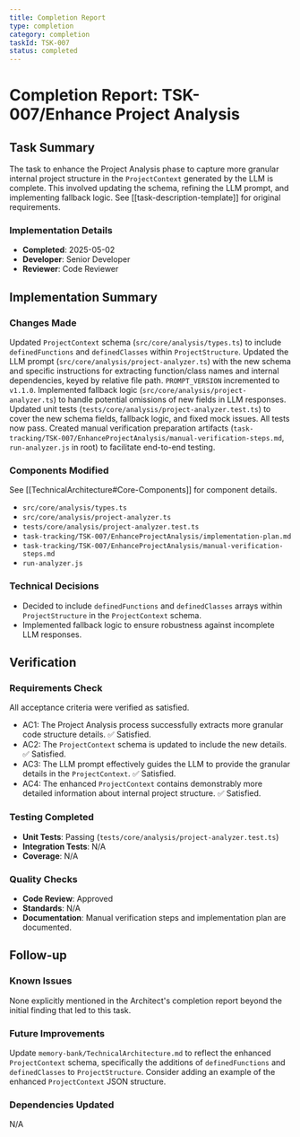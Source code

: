 ```yaml
---
title: Completion Report
type: completion
category: completion
taskId: TSK-007
status: completed
---
```


# Completion Report: TSK-007/Enhance Project Analysis

## Task Summary

The task to enhance the Project Analysis phase to capture more granular internal project structure in the `ProjectContext` generated by the LLM is complete. This involved updating the schema, refining the LLM prompt, and implementing fallback logic. See [[task-description-template]] for original requirements.

### Implementation Details

- **Completed**: 2025-05-02
- **Developer**: Senior Developer
- **Reviewer**: Code Reviewer

## Implementation Summary

### Changes Made

Updated `ProjectContext` schema (`src/core/analysis/types.ts`) to include `definedFunctions` and `definedClasses` within `ProjectStructure`. Updated the LLM prompt (`src/core/analysis/project-analyzer.ts`) with the new schema and specific instructions for extracting function/class names and internal dependencies, keyed by relative file path. `PROMPT_VERSION` incremented to `v1.1.0`. Implemented fallback logic (`src/core/analysis/project-analyzer.ts`) to handle potential omissions of new fields in LLM responses. Updated unit tests (`tests/core/analysis/project-analyzer.test.ts`) to cover the new schema fields, fallback logic, and fixed mock issues. All tests now pass. Created manual verification preparation artifacts (`task-tracking/TSK-007/EnhanceProjectAnalysis/manual-verification-steps.md`, `run-analyzer.js` in root) to facilitate end-to-end testing.

### Components Modified

See [[TechnicalArchitecture#Core-Components]] for component details.

- `src/core/analysis/types.ts`
- `src/core/analysis/project-analyzer.ts`
- `tests/core/analysis/project-analyzer.test.ts`
- `task-tracking/TSK-007/EnhanceProjectAnalysis/implementation-plan.md`
- `task-tracking/TSK-007/EnhanceProjectAnalysis/manual-verification-steps.md`
- `run-analyzer.js`

### Technical Decisions

- Decided to include `definedFunctions` and `definedClasses` arrays within `ProjectStructure` in the `ProjectContext` schema.
- Implemented fallback logic to ensure robustness against incomplete LLM responses.

## Verification

### Requirements Check

All acceptance criteria were verified as satisfied.

- AC1: The Project Analysis process successfully extracts more granular code structure details. ✅ Satisfied.
- AC2: The `ProjectContext` schema is updated to include the new details. ✅ Satisfied.
- AC3: The LLM prompt effectively guides the LLM to provide the granular details in the `ProjectContext`. ✅ Satisfied.
- AC4: The enhanced `ProjectContext` contains demonstrably more detailed information about internal project structure. ✅ Satisfied.

### Testing Completed

- **Unit Tests**: Passing (`tests/core/analysis/project-analyzer.test.ts`)
- **Integration Tests**: N/A
- **Coverage**: N/A

### Quality Checks

- **Code Review**: Approved
- **Standards**: N/A
- **Documentation**: Manual verification steps and implementation plan are documented.

## Follow-up

### Known Issues

None explicitly mentioned in the Architect's completion report beyond the initial finding that led to this task.

### Future Improvements

Update `memory-bank/TechnicalArchitecture.md` to reflect the enhanced `ProjectContext` schema, specifically the additions of `definedFunctions` and `definedClasses` to `ProjectStructure`. Consider adding an example of the enhanced `ProjectContext` JSON structure.

### Dependencies Updated

N/A
